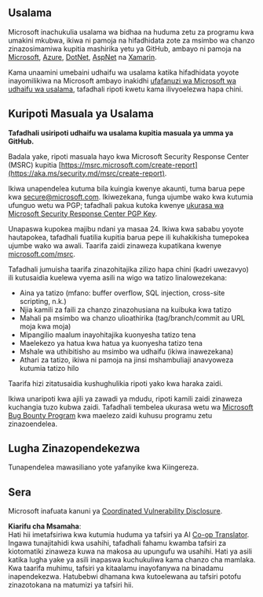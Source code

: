<!--
CO_OP_TRANSLATOR_METADATA:
{
  "original_hash": "57f14126c1c6add76b3aef3844dfe4e3",
  "translation_date": "2025-07-16T15:43:05+00:00",
  "source_file": "SECURITY.md",
  "language_code": "sw"
}
-->
## Usalama

Microsoft inachukulia usalama wa bidhaa na huduma zetu za programu kwa umakini mkubwa, ikiwa ni pamoja na hifadhidata zote za msimbo wa chanzo zinazosimamiwa kupitia mashirika yetu ya GitHub, ambayo ni pamoja na [Microsoft](https://github.com/Microsoft), [Azure](https://github.com/Azure), [DotNet](https://github.com/dotnet), [AspNet](https://github.com/aspnet) na [Xamarin](https://github.com/xamarin).

Kama unaamini umebaini udhaifu wa usalama katika hifadhidata yoyote inayomilikiwa na Microsoft ambayo inakidhi [ufafanuzi wa Microsoft wa udhaifu wa usalama](https://aka.ms/security.md/definition), tafadhali ripoti kwetu kama ilivyoelezwa hapa chini.

## Kuripoti Masuala ya Usalama

**Tafadhali usiripoti udhaifu wa usalama kupitia masuala ya umma ya GitHub.**

Badala yake, ripoti masuala hayo kwa Microsoft Security Response Center (MSRC) kupitia [https://msrc.microsoft.com/create-report](https://aka.ms/security.md/msrc/create-report).

Ikiwa unapendelea kutuma bila kuingia kwenye akaunti, tuma barua pepe kwa [secure@microsoft.com](mailto:secure@microsoft.com). Ikiwezekana, funga ujumbe wako kwa kutumia ufunguo wetu wa PGP; tafadhali pakua kutoka kwenye [ukurasa wa Microsoft Security Response Center PGP Key](https://aka.ms/security.md/msrc/pgp).

Unapaswa kupokea majibu ndani ya masaa 24. Ikiwa kwa sababu yoyote hautapokea, tafadhali fuatilia kupitia barua pepe ili kuhakikisha tumepokea ujumbe wako wa awali. Taarifa zaidi zinaweza kupatikana kwenye [microsoft.com/msrc](https://www.microsoft.com/msrc).

Tafadhali jumuisha taarifa zinazohitajika zilizo hapa chini (kadri uwezavyo) ili kutusaidia kuelewa vyema asili na wigo wa tatizo linalowezekana:

  * Aina ya tatizo (mfano: buffer overflow, SQL injection, cross-site scripting, n.k.)
  * Njia kamili za faili za chanzo zinazohusiana na kuibuka kwa tatizo
  * Mahali pa msimbo wa chanzo ulioathirika (tag/branch/commit au URL moja kwa moja)
  * Mipangilio maalum inayohitajika kuonyesha tatizo tena
  * Maelekezo ya hatua kwa hatua ya kuonyesha tatizo tena
  * Mshale wa uthibitisho au msimbo wa udhaifu (ikiwa inawezekana)
  * Athari za tatizo, ikiwa ni pamoja na jinsi mshambuliaji anavyoweza kutumia tatizo hilo

Taarifa hizi zitatusaidia kushughulikia ripoti yako kwa haraka zaidi.

Ikiwa unaripoti kwa ajili ya zawadi ya mdudu, ripoti kamili zaidi zinaweza kuchangia tuzo kubwa zaidi. Tafadhali tembelea ukurasa wetu wa [Microsoft Bug Bounty Program](https://aka.ms/security.md/msrc/bounty) kwa maelezo zaidi kuhusu programu zetu zinazoendelea.

## Lugha Zinazopendekezwa

Tunapendelea mawasiliano yote yafanyike kwa Kiingereza.

## Sera

Microsoft inafuata kanuni ya [Coordinated Vulnerability Disclosure](https://aka.ms/security.md/cvd).

**Kiarifu cha Msamaha**:  
Hati hii imetafsiriwa kwa kutumia huduma ya tafsiri ya AI [Co-op Translator](https://github.com/Azure/co-op-translator). Ingawa tunajitahidi kwa usahihi, tafadhali fahamu kwamba tafsiri za kiotomatiki zinaweza kuwa na makosa au upungufu wa usahihi. Hati ya asili katika lugha yake ya asili inapaswa kuchukuliwa kama chanzo cha mamlaka. Kwa taarifa muhimu, tafsiri ya kitaalamu inayofanywa na binadamu inapendekezwa. Hatubebwi dhamana kwa kutoelewana au tafsiri potofu zinazotokana na matumizi ya tafsiri hii.